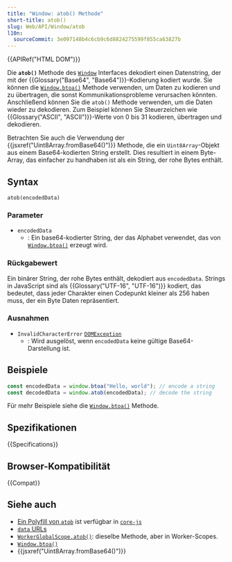```yaml
---
title: "Window: atob() Methode"
short-title: atob()
slug: Web/API/Window/atob
l10n:
  sourceCommit: 3e097148b4c6cb9c6d8824275599f855ca63827b
---
```


{{APIRef("HTML DOM")}}

Die **`atob()`** Methode des [`Window`](/de/docs/Web/API/Window) Interfaces dekodiert einen Datenstring, der mit der {{Glossary("Base64", "Base64")}}-Kodierung kodiert wurde. Sie können die [`Window.btoa()`](/de/docs/Web/API/Window/btoa) Methode verwenden, um Daten zu kodieren und zu übertragen, die sonst Kommunikationsprobleme verursachen könnten. Anschließend können Sie die `atob()` Methode verwenden, um die Daten wieder zu dekodieren. Zum Beispiel können Sie Steuerzeichen wie {{Glossary("ASCII", "ASCII")}}-Werte von 0 bis 31 kodieren, übertragen und dekodieren.

Betrachten Sie auch die Verwendung der {{jsxref("Uint8Array.fromBase64()")}} Methode, die ein `Uint8Array`-Objekt aus einem Base64-kodierten String erstellt. Dies resultiert in einem Byte-Array, das einfacher zu handhaben ist als ein String, der rohe Bytes enthält.

## Syntax

```js-nolint
atob(encodedData)
```

### Parameter

- `encodedData`
  - : Ein base64-kodierter String, der das Alphabet verwendet, das von [`Window.btoa()`](/de/docs/Web/API/Window/btoa) erzeugt wird.

### Rückgabewert

Ein binärer String, der rohe Bytes enthält, dekodiert aus `encodedData`. Strings in JavaScript sind als {{Glossary("UTF-16", "UTF-16")}} kodiert, das bedeutet, dass jeder Charakter einen Codepunkt kleiner als 256 haben muss, der ein Byte Daten repräsentiert.

### Ausnahmen

- `InvalidCharacterError` [`DOMException`](/de/docs/Web/API/DOMException)
  - : Wird ausgelöst, wenn `encodedData` keine gültige Base64-Darstellung ist.

## Beispiele

```js
const encodedData = window.btoa("Hello, world"); // encode a string
const decodedData = window.atob(encodedData); // decode the string
```

Für mehr Beispiele siehe die [`Window.btoa()`](/de/docs/Web/API/Window/btoa) Methode.

## Spezifikationen

{{Specifications}}

## Browser-Kompatibilität

{{Compat}}

## Siehe auch

- [Ein Polyfill von `atob`](https://github.com/zloirock/core-js#base64-utility-methods) ist verfügbar in [`core-js`](https://github.com/zloirock/core-js)
- [`data` URLs](/de/docs/Web/URI/Reference/Schemes/data)
- [`WorkerGlobalScope.atob()`](/de/docs/Web/API/WorkerGlobalScope/atob): dieselbe Methode, aber in Worker-Scopes.
- [`Window.btoa()`](/de/docs/Web/API/Window/btoa)
- {{jsxref("Uint8Array.fromBase64()")}}
